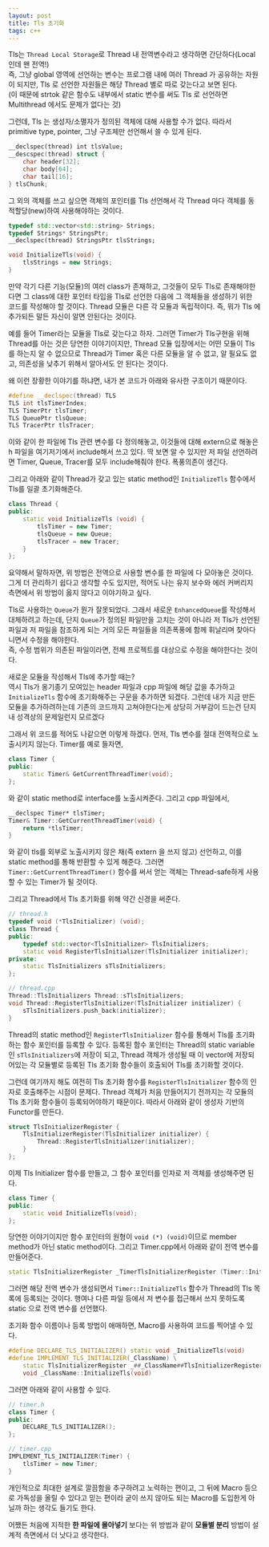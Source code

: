 ```yaml
---
layout: post
title: Tls 초기화
tags: c++
---
```


Tls는 `Thread Local Storage`로 Thread 내 전역변수라고 생각하면 간단하다(Local 인데 왠 전역!)  
즉, 그냥 global 영역에 선언하는 변수는 프로그램 내에 여러 Thread 가 공유하는 자원이 되지만, Tls 로 선언한 자원들은 해당 Thread 별로 따로 갖는다고 보면 된다.  
(이 때문에 strtok 같은 함수도 내부에서 static 변수를 써도 Tls 로 선언하면 Multithread 에서도 문제가 없다는 것)

그런데, Tls 는 생성자/소멸자가 정의된 객체에 대해 사용할 수가 없다. 따라서 primitive type, pointer, 그냥 구조체만 선언해서 쓸 수 있게 된다.

```cpp
__declspec(thread) int tlsValue;
__descspec(thread) struct {
    char header[32];
    char body[64];
    char tail[16];
} tlsChunk;
```

그 외의 객체를 쓰고 싶으면 객체의 포인터를 Tls 선언해서 각 Thread 마다 객체를 동적할당(new)하여 사용해야하는 것이다.

```cpp
typedef std::vector<std::string> Strings;
typedef Strings* StringsPtr;
__declspec(thread) StringsPtr tlsStrings;

void InitializeTls(void) {
    tlsStrings = new Strings;
}
```

만약 각기 다른 기능(모듈)의 여러 class가 존재하고, 그것들이 모두 Tls로 존재해야한다면 그 class에 대한 포인터 타입을 Tls로 선언한 다음에 그 객체들을 생성하기 위한 코드를 작성해야 할 것이다. Thread 모듈은 다른 각 모듈과 독립적이다. 즉, 뭐가 Tls 에 추가되든 말든 자신이 알면 안된다는 것이다.

예를 들어 Timer라는 모듈을 Tls로 갖는다고 하자. 그러면 Timer가 Tls구현을 위해 Thread를 아는 것은 당연한 이야기이지만, Thread 모듈 입장에서는 어떤 모듈이 Tls 를 하는지 알 수 없으므로 Thread가 Timer 혹은 다른 모듈을 알 수 없고, 알 필요도 없고, 의존성을 낮추기 위해서 알아서도 안 된다는 것이다.

왜 이런 장황한 이야기를 하냐면, 내가 본 코드가 아래와 유사한 구조이기 때문이다.

```cpp
#define __declspec(thread) TLS
TLS int tlsTimerIndex;
TLS TimerPtr tlsTimer;
TLS QueuePtr tlsQueue;
TLS TracerPtr tlsTracer;
```

이와 같이 한 파일에 Tls 관련 변수를 다 정의해놓고, 이것들에 대해 extern으로 해놓은 h 파일을 여기저기에서 include해서 쓰고 있다. 딱 보면 알 수 있지만 저 파일 선언하려면 Timer, Queue, Tracer를 모두 include해줘야 한다. 폭풍의존이 생긴다.

그리고 아래와 같이 Thread가 갖고 있는 static method인 `InitializeTls` 함수에서 Tls를 일괄 초기화해준다.

```cpp
class Thread {
public:
    static void InitializeTls (void) {
        tlsTimer = new Timer;
        tlsQueue = new Queue;
        tlsTracer = new Tracer;
    }
};
```

요약해서 말하자면, 위 방법은 전역으로 사용할 변수를 한 파일에 다 모아놓은 것이다. 그게 더 관리하기 쉽다고 생각할 수도 있지만, 적어도 나는 유지 보수와 에러 커버리지 측면에서 위 방법이 옳지 않다고 이야기하고 싶다.

Tls로 사용하는 `Queue`가 뭔가 잘못되었다. 그래서 새로운 `EnhancedQueue`를 작성해서 대체하려고 하는데, 단지 `Queue`가 정의된 파일만을 고치는 것이 아니라 저 Tls가 선언된 파일과 저 파일을 참조하게 되는 거의 모든 파일들을 의존폭풍에 함께 휘날리며 찾아다니면서 수정을 해야한다.  
즉, 수정 범위가 의존된 파일이라면, 전체 프로젝트를 대상으로 수정을 해야한다는 것이다.

새로운 모듈을 작성해서 Tls에 추가할 때는?  
역시 Tls가 옹기종기 모여있는 header 파일과 cpp 파일에 해당 값을 추가하고 `InitializeTls` 함수에 초기화해주는 구문을 추가하면 되겠다. 그런데 내가 지금 만든 모듈을 추가하려하는데 기존의 코드까지 고쳐야한다는게 상당히 거부감이 드는건 단지 내 성격상의 문제일런지 모르겠다

그래서 위 코드를 적어도 나같으면 이렇게 하겠다. 먼저, Tls 변수를 절대 전역적으로 노출시키지 않는다. Timer를 예로 들자면,

```cpp
class Timer {
public:
    static Timer& GetCurrentThreadTimer(void);
};
```

와 같이 static method로 interface를 노출시켜준다. 그리고 cpp 파일에서,

```cpp
__declspec Timer* tlsTimer;
Timer& Timer::GetCurrentThreadTimer(void) {
    return *tlsTimer;
}
```

와 같이 tls를 외부로 노출시키지 않은 채(즉 extern 을 쓰지 않고) 선언하고, 이를 static method를 통해 반환할 수 있게 해준다. 그러면 `Timer::GetCurrentThreadTimer()` 함수를 써서 얻는 객체는 Thread-safe하게 사용할 수 있는 Timer가 될 것이다.

그리고 Thread에서 Tls 초기화를 위해 약간 신경을 써준다.

```cpp
// thread.h
typedef void (*TlsInitializer) (void);
class Thread {
public:
    typedef std::vector<TlsInitializer> TlsInitializers;
    static void RegisterTlsInitializer(TlsInitializer initializer);
private:
    static TlsInitializers sTlsInitializers;
};

// thread.cpp
Thread::TlsInitializers Thread::sTlsInitializers;
void Thread::RegisterTlsInitializer(TlsInitializer initializer) {
    sTlsInitializers.push_back(initializer);
}
```

Thread의 static method인 `RegisterTlsInitializer` 함수를 통해서 Tls를 초기화하는 함수 포인터를 등록할 수 있다. 등록된 함수 포인터는 Thread의 static variable인 `sTlsInitializers`에 저장이 되고, Thread 객체가 생성될 때 이 vector에 저장되어있는 각 모듈별로 등록된 Tls 초기화 함수들이 호출되어 Tls를 초기화할 것이다.

그런데 여기까지 해도 여전히 Tls 초기화 함수를 `RegisterTlsInitializer` 함수의 인자로 호출해주는 시점이 문제다. Thread 객체가 처음 만들어지기 전까지는 각 모듈의 Tls 초기화 함수들이 등록되어야하기 때문이다.
따라서 아래와 같이 생성자 기반의 Functor를 만든다.

```cpp
struct TlsInitializerRegister {
    TlsInitializerRegister(TlsInitializer initializer) {
        Thread::RegisterTlsInitializer(initializer);
    }
};
```

이제 Tls Initializer 함수를 만들고, 그 함수 포인터를 인자로 저 객체를 생성해주면 된다.

```cpp
class Timer {
public:
    static void InitializeTls(void);
};
```

당연한 이야기이지만 함수 포인터의 원형이 `void (*) (void)`이므로 member method가 아닌 static method이다.
그리고 Timer.cpp에서 아래와 같이 전역 변수를 만들어준다.

```cpp
static TlsInitializerRegister _TimerTlsInitializerRegister (Timer::InitializeTls);
```

그러면 해당 전역 변수가 생성되면서 `Timer::InitializeTls` 함수가 Thread의 Tls 목록에 등록되는 것이다. 행여나 다른 파일 등에서 저 변수를 접근해서 쓰지 못하도록 static 으로 전역 변수를 선언했다.

초기화 함수 이름이나 등록 방법이 애매하면, Macro를 사용하여 코드를 찍어낼 수 있다.

```cpp
#define DECLARE_TLS_INITIALIZER() static void _InitializeTls(void)
#define IMPLEMENT_TLS_INITIALIZER(_ClassName) \
    static TlsInitializerRegister _##_ClassName##TlsInitializerRegister (_ClassName::_InitializeTls); \
    void _ClassName::InitializeTls(void)
```

그러면 아래와 같이 사용할 수 있다.

```cpp
// timer.h
class Timer {
public:
    DECLARE_TLS_INITIALIZER();
};

// timer.cpp
IMPLEMENT_TLS_INITIALIZER(Timer) {
    tlsTimer = new Timer;
}
```

개인적으로 최대한 설계로 깔끔함을 추구하려고 노력하는 편이고, 그 뒤에 Macro 등으로 가독성을 올릴 수 있다고 믿는 편이라 굳이 쓰지 않아도 되는 Macro를 도입한게 아닐까 하는 생각도 들기도 한다.

어쨌든 처음에 지적한 **한 파일에 몰아넣기** 보다는 위 방법과 같이 **모듈별 분리** 방법이 설계적 측면에서 더 낫다고 생각한다.